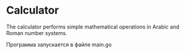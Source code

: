 # Calculator

The calculator performs simple mathematical operations in Arabic and Roman number systems.

Программа запускается в файле main.go
